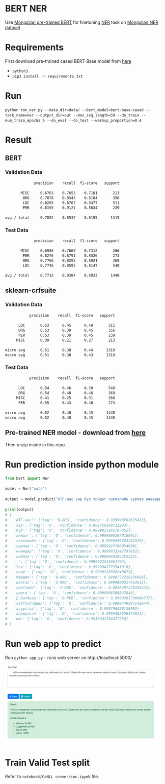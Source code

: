 # BERT NER

Use [Mongolian pre-trained BERT](https://github.com/tugstugi/mongolian-bert) for finetuning [NER](https://en.wikipedia.org/wiki/Named-entity_recognition) task on [Mongolian NER dataset](https://github.com/tugstugi/mongolian-nlp/blob/master/datasets/NER_v1.0.json.gz)


# Requirements
First download pre-trained cased BERT-Base model from [here](https://drive.google.com/file/d/11Adpo6DorPgpE8z1lL6rvZAMHLEfnJwv)

-  `python3`
- `pip3 install -r requirements.txt`

# Run

`python run_ner.py --data_dir=data/ --bert_model=bert-base-cased --task_name=ner --output_dir=out --max_seq_length=50 --do_train --num_train_epochs 5 --do_eval --do_test --warmup_proportion=0.4`


# Result
## BERT
### Validation Data
```
             precision    recall  f1-score   support

       MISC     0.6763    0.7653    0.7181       213
        ORG     0.7878    0.8343    0.8104       356
        LOC     0.8205    0.8767    0.8477       511
        PER     0.8195    0.9121    0.8634       239

avg / total     0.7882    0.8537    0.8195      1319
```
### Test Data
```
             precision    recall  f1-score   support

       MISC     0.6986    0.7669    0.7312       266
        PER     0.8276    0.8791    0.8526       273
        ORG     0.7766    0.8293    0.8021       369
        LOC     0.7746    0.8593    0.8147       540

avg / total     0.7712    0.8384    0.8033      1448
```
## sklearn-crfsuite
### Validation Data
```
           precision    recall  f1-score   support

      LOC       0.53      0.45      0.49       511
      ORG       0.53      0.39      0.45       356
      PER       0.53      0.39      0.45       239
     MISC       0.39      0.21      0.27       213

micro avg       0.51      0.38      0.44      1319
macro avg       0.51      0.38      0.43      1319
```
### Test Data
```
           precision    recall  f1-score   support

      LOC       0.54      0.46      0.50       540
      ORG       0.54      0.40      0.46       369
     MISC       0.41      0.25      0.31       266
      PER       0.55      0.43      0.48       273

micro avg       0.52      0.40      0.45      1448
macro avg       0.52      0.40      0.45      1448
```

## Pre-trained NER model - download from [here](https://drive.google.com/open?id=1pCvITS3ciu-h10toW868rOviQbrTjBFn)
Then unzip inside in this repo. 

# Run prediction inside python module

```python
from bert import Ner

model = Ner("out/")

output = model.predict("АТГ-аас сар бүр хийдэг хэвлэлийн хурлаа өнөөдөр хийлээ. Энэ үеэр Мөрдөн шалгах хэлтсийн дарга Д.Батбаяр сэтгүүлчдийн асуултад хариулсан юм.")

print(output)
# {
# 	'АТГ-аас': {'tag': 'B-ORG', 'confidence': 0.999990701675415}, 
# 	'сар': {'tag': 'O', 'confidence': 0.991750180721283}, 
# 	'бүр': {'tag': 'O', 'confidence': 0.9999933242797852}, 
# 	'хийдэг': {'tag': 'O', 'confidence': 0.9999896287918091}, 
# 	'хэвлэлийн': {'tag': 'O', 'confidence': 0.9999939203262329}, 
# 	'хурлаа': {'tag': 'O', 'confidence': 0.9999923706054688}, 
# 	'өнөөдөр': {'tag': 'O', 'confidence': 0.9999933242797852}, 
# 	'хийлээ': {'tag': 'O', 'confidence': 0.9999940395355225}, 
# 	'.': {'tag': 'O', 'confidence': 0.9999922513961792}, 
# 	'Энэ': {'tag': 'O', 'confidence': 0.9999942779541016}, 
# 	'үеэр': {'tag': 'O', 'confidence': 0.9999926090240479}, 
# 	'Мөрдөн': {'tag': 'B-ORG', 'confidence': 0.9999772310256958}, 
# 	'шалгах': {'tag': 'I-ORG', 'confidence': 0.9999890327453613}, 
# 	'хэлтсийн': {'tag': 'I-ORG', 'confidence': 0.8935487270355225}, 
# 	'дарга': {'tag': 'O', 'confidence': 0.9999908208847046}, 
# 	'Д.Батбаяр': {'tag': 'B-PER', 'confidence': 0.9998291730880737}, 
# 	'сэтгүүлчдийн': {'tag': 'O', 'confidence': 0.9998449087142944}, 
# 	'асуултад': {'tag': 'O', 'confidence': 0.999796450138092}, 
# 	'хариулсан': {'tag': 'O', 'confidence': 0.9999463558197021}, 
# 	'юм': {'tag': 'O', 'confidence': 0.9513341784477234}
# }
```
# Run web app to predict

Run `python app.py` - runs web server on http://localhost:5000/ 

![Flak webapp](images/image.png)

# Train Valid Test split
Refer to `notebook/CoNLL conversion.ipynb` file.
